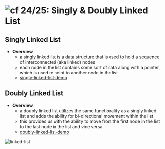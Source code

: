 ![cf](http://i.imgur.com/7v5ASc8.png) 24/25: Singly & Doubly Linked List
=====================================

## Singly Linked List
  * **Overview**
    * a singly linked list is a data structure that is used to hold a sequence of interconnected (aka linked) nodes
    * each node in the list contains some sort of data along with a pointer, which is used to point to another node in the list
    * [singly-linked-list-demo](/24-25/demo/singly_linked_list)

## Doubly Linked List
  * **Overview**
    * a doubly linked list utilizes the same functionality as a singly linked list and adds the ability for bi-directional movement within the list
    * this provides us with the ability to move from the first node in the list to the last node in the list and vice versa
    * [doubly-linked-list-demo](/24-25/demo/doubly_linked_list)

![linked-list](https://s3-us-west-2.amazonaws.com/s.cdpn.io/154088/linked-list.png)
